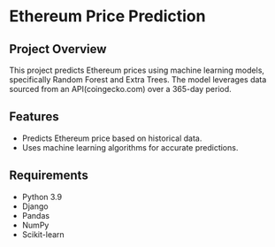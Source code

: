# Ethereum Price Prediction

## Project Overview
This project predicts Ethereum prices using machine learning models, specifically Random Forest and Extra Trees. The model leverages data sourced from an API(coingecko.com) over a 365-day period.

## Features
- Predicts Ethereum price based on historical data.
- Uses machine learning algorithms for accurate predictions.

## Requirements
- Python 3.9
- Django
- Pandas
- NumPy
- Scikit-learn

